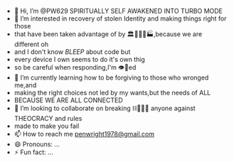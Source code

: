 - 👋 Hi, I’m @PW629 SPIRITUALLY SELF AWAKENED INTO TURBO MODE
- 👀 I’m interested in recovery of stolen Identity and making things right for those
- that have been taken advantage of by 🏛🏥🏦🏨🏭,because we are different oh
- and I don't know *BLEEP* about code but
- every device I own seems to do it's own thig
- so be careful when responding,I'm 👁👀ed
- 🌱 I’m currently learning how to be forgiving to those who wronged me,and
- making the right choices not led by my wants,but the needs of ALL
- BECAUSE WE ARE ALL CONNECTED 
- 💞️ I’m looking to collaborate on breaking ⛓️🔗⛓️‍💥 anyone against THEOCRACY and rules
- made to make you fail
- 📫 How to reach me penwright1978@gmail.com 
- 😄 Pronouns: ...
- ⚡ Fun fact: ...

<!---
PW629/PW629 is a ✨ special ✨ repository because its `README.md` (this file) appears on your GitHub profile.
You can click the Preview link to take a look at your changes.
--->
